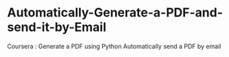 # Automatically-Generate-a-PDF-and-send-it-by-Email
Coursera : Generate a PDF using Python Automatically send a PDF by email
